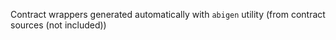 Contract wrappers generated automatically with `abigen` utility (from contract sources (not included))
